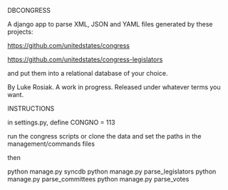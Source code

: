 DBCONGRESS

A django app to parse XML, JSON and YAML files generated by these projects:

https://github.com/unitedstates/congress

https://github.com/unitedstates/congress-legislators

and put them into a relational database of your choice.

By Luke Rosiak. A work in progress. Released under whatever terms you want.

INSTRUCTIONS

in settings.py, define CONGNO = 113

run the congress scripts or clone the data and set the paths in the management/commands files

then

python manage.py syncdb
python manage.py parse_legislators
python manage.py parse_committees
python manage.py parse_votes
